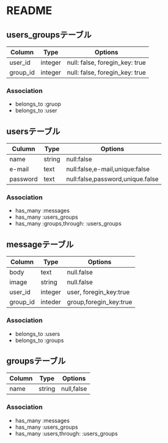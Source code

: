  # README
 
 ## users_groupsテーブル
 
 |Column|Type|Options|
 |------|----|-------|
 |user_id|integer|null: false, foregin_key: true|
 |group_id|integer|null: false, foregin_key: true|
 
 ### Association
 - belongs_to :gruop
 - belongs_to :user 
 
## usersテーブル

|Culumn|Type|Options|
|------|----|-------|
|name|string|null:false|
|e-mail|text|null:false,e-mail,unique:false|
|password|text|null:false,password,unique.false|

### Association
 - has_many :messages
 - has_many :users_groups
 - has_many :groups,through: :users_groups

## messageテーブル

|Column|Type|Options|
|------|----|-------|
|body|text|null.false|
|image|string|null.false|
|user_id|integer|user, foregin_key:true|
|group_id|inteder|group,foregin_key:true|

### Association
 - belongs_to :users
 - belongs_to :groups

## groupsテーブル

|Column|Type|Options| 
|------|----|-------|
|name|string|null,false|

### Association
 - has_many :messages
 - has_many :users_groups
 - has_many :users,through: :users_groups
